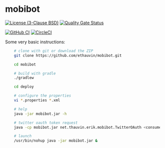 # mobibot

[![License (3-Clause BSD)](https://img.shields.io/badge/license-BSD%203--Clause-blue.svg)](https://opensource.org/licenses/BSD-3-Clause) [![Quality Gate Status](https://sonarcloud.io/api/project_badges/measure?project=ethauvin_mobibot&metric=alert_status)](https://sonarcloud.io/summary/new_code?id=ethauvin_mobibot)

[![GitHub CI](https://github.com/ethauvin/mobibot/actions/workflows/gradle.yml/badge.svg)](https://github.com/ethauvin/mobibot/actions/workflows/gradle.yml) [![CircleCI](https://circleci.com/gh/ethauvin/mobibot/tree/master.svg?style=shield)](https://circleci.com/gh/ethauvin/mobibot/tree/master)

Some very basic instructions:

```sh
    # clone with git or download the ZIP
    git clone https://github.com/ethauvin/mobibot.git

    cd mobibot

    # build with gradle
    ./gradlew

    cd deploy

    # configure the properties
    vi *.properties *.xml

    # help
    java -jar mobibot.jar -h

    # twitter oauth token request
    java -cp mobibot.jar net.thauvin.erik.mobibot.TwitterOAuth <consumerKey> <consumerSecret>

    # launch
    /usr/bin/nohup java -jar mobibot.jar &
```
